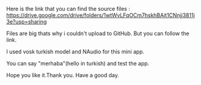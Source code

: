  Here is the link that you can find the source files : https://drive.google.com/drive/folders/1wtWvLFqOCm7hskhBAjt1CNnjj3811j3e?usp=sharing

 Files are big thats why i couldn't upload to GitHub. But you can follow the link.
 
 I used vosk turkish model and NAudio for this mini app.    
 
 You can say "merhaba"(hello in turkish) and test the app.   
 
 Hope you like it.Thank you. Have a good day.

